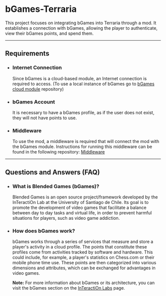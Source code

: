 # bGames-Terraria
This project focuses on integrating bGames into Terraria through a mod. It establishes a connection with bGames, allowing the player to authenticate, view their bGames points, and spend them.

---

## Requirements
* ### **Internet Connection**
    Since bGames is a cloud-based module, an Internet connection is required to access. (To use a local instance of bGames go to [bGames cloud module](https://github.com/clmunozm/bGames-module/) repository) 
* ### **bGames Account**
    It is necessary to have a bGames profile, as if the user does not exist, they will not have points to use.
* ### **Middleware**
    To use the mod, a middleware is required that will connect the mod with the bGames module. Instructions for running this middleware can be found in the following repository: [Middleware](https://github.com/clmunozm/Middleware-bGames)

---

## Questions and Answers (FAQ)

* ### **What is Blended Games (bGames)?**

    Blended Games is an open source project/framework developed by the InTeractiOn Lab at the University of Santiago de Chile. Its goal is to promote the development of video games that facilitate a balance between day to day tasks and virtual life, in order to prevent harmful situations for players, such as video game addiction.

* ### **How does bGames work?**

    bGames works through a series of services that measure and store a player's activity in a cloud profile. The points that constitute these profiles come from activities tracked by software and hardware. This could include, for example, a player's statistics on Chess.com or their mobile phone time use. These points are then categorized into various dimensions and attributes, which can be exchanged for advantages in video games.

    **Note:** For more information about bGames or its architecture, you can visit the bGames section on the [InTeractiOn Labs](https://bgames.interaction-lab.info/publications)  page.
